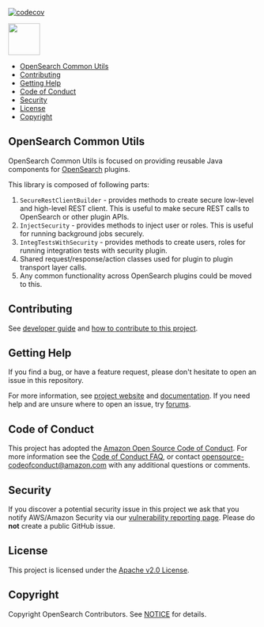 [![codecov](https://codecov.io/gh/opensearch-project/agent-tools/branch/main/graph/badge.svg)](https://codecov.io/gh/opensearch-project/agent-tools)

<img src="https://opensearch.org/assets/img/opensearch-logo-themed.svg" height="64px">

- [OpenSearch Common Utils](#opensearch-agent-tools)
- [Contributing](#contributing)
- [Getting Help](#getting-help)
- [Code of Conduct](#code-of-conduct)
- [Security](#security)
- [License](#license)
- [Copyright](#copyright)

## OpenSearch Common Utils 

OpenSearch Common Utils is focused on providing reusable Java components for [OpenSearch](https://opensearch.org/) plugins.

This library is composed of following parts:

1. `SecureRestClientBuilder` - provides methods to create secure low-level and high-level REST client. This is useful to make secure REST calls to OpenSearch or other plugin APIs. 
2. `InjectSecurity` - provides methods to inject user or roles. This is useful for running background jobs securely.
3. `IntegTestsWithSecurity` - provides methods to create users, roles for running integration tests with security plugin.
4. Shared request/response/action classes used for plugin to plugin transport layer calls.
5. Any common functionality across OpenSearch plugins could be moved to this.

## Contributing

See [developer guide](DEVELOPER_GUIDE.md) and [how to contribute to this project](CONTRIBUTING.md). 

## Getting Help

If you find a bug, or have a feature request, please don't hesitate to open an issue in this repository.

For more information, see [project website](https://opensearch.org/) and [documentation](https://docs-beta.opensearch.org/). If you need help and are unsure where to open an issue, try [forums](https://discuss.opendistrocommunity.dev/).

## Code of Conduct

This project has adopted the [Amazon Open Source Code of Conduct](CODE_OF_CONDUCT.md). For more information see the [Code of Conduct FAQ](https://aws.github.io/code-of-conduct-faq), or contact [opensource-codeofconduct@amazon.com](mailto:opensource-codeofconduct@amazon.com) with any additional questions or comments.

## Security

If you discover a potential security issue in this project we ask that you notify AWS/Amazon Security via our [vulnerability reporting page](http://aws.amazon.com/security/vulnerability-reporting/). Please do **not** create a public GitHub issue.

## License

This project is licensed under the [Apache v2.0 License](LICENSE.txt).

## Copyright

Copyright OpenSearch Contributors. See [NOTICE](NOTICE.txt) for details.
